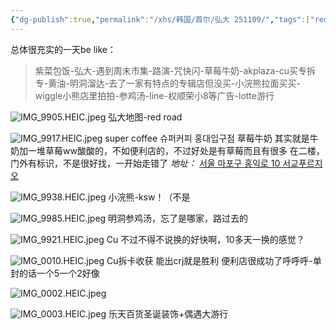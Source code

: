 ```yaml
---
{"dg-publish":true,"permalink":"/xhs/韩国/首尔/弘大 251109/","tags":["rednote","首尔"],"created":"2024-11-09","updated":"2025-04-13T15:55:16.274+08:00"}
---
```



总体很充实的一天be like：
> 紫菜包饭-弘大-遇到周末市集-路演-咒快闪-草莓牛奶-akplaza-cu买专拆专-黄油-明洞溜达-去了一家有特点的专辑店但没买-小浣熊拉面买买-wiggle小熊店里拍拍-参鸡汤-line-权顺荣小8等广告-lotte游行

![IMG_9905.HEIC.jpeg](/img/user/xhs/%E9%9F%A9%E5%9B%BD/%E9%A6%96%E5%B0%94/photo-%E9%A6%96%E5%B0%94/IMG_9905.HEIC.jpeg)
弘大地图-red road

![IMG_9917.HEIC.jpeg](/img/user/xhs/%E9%9F%A9%E5%9B%BD/%E9%A6%96%E5%B0%94/photo-%E9%A6%96%E5%B0%94/IMG_9917.HEIC.jpeg)
super coffee 슈퍼커피 홍대입구점 草莓牛奶
其实就是牛奶加一堆草莓ww酸酸的，不如便利店的，不过好处是有草莓而且有很多
在二楼，门外有标识，不是很好找，一开始走错了
*地址：*
[서울 마포구 홍익로 10 서교푸르지오](https://pcmap.place.naver.com/restaurant/37537609/home?entry=bmp&from=map&fromPanelNum=2&timestamp=202504122253&locale=ko&svcName=map_pcv5&searchText=super%20coffee#)

![IMG_9938.HEIC.jpeg](/img/user/xhs/%E9%9F%A9%E5%9B%BD/%E9%A6%96%E5%B0%94/photo-%E9%A6%96%E5%B0%94/IMG_9938.HEIC.jpeg)
小浣熊-ksw！（不是

![IMG_9985.HEIC.jpeg](/img/user/xhs/%E9%9F%A9%E5%9B%BD/%E9%A6%96%E5%B0%94/photo-%E9%A6%96%E5%B0%94/IMG_9985.HEIC.jpeg)
明洞参鸡汤，忘了是哪家，路过去的

![IMG_9921.HEIC.jpeg](/img/user/xhs/%E9%9F%A9%E5%9B%BD/%E9%A6%96%E5%B0%94/photo-%E9%A6%96%E5%B0%94/IMG_9921.HEIC.jpeg)
Cu 不过不得不说换的好快啊，10多天一换的感觉？

![IMG_0010.HEIC.jpeg](/img/user/xhs/%E9%9F%A9%E5%9B%BD/%E9%A6%96%E5%B0%94/photo-%E9%A6%96%E5%B0%94/IMG_0010.HEIC.jpeg)
Cu拆卡收获 能出crj就是胜利
便利店很成功了呼呼呼-单封的话一个5一个2好像

![IMG_0002.HEIC.jpeg](/img/user/xhs/%E9%9F%A9%E5%9B%BD/%E9%A6%96%E5%B0%94/photo-%E9%A6%96%E5%B0%94/IMG_0002.HEIC.jpeg)

![IMG_0003.HEIC.jpeg](/img/user/xhs/%E9%9F%A9%E5%9B%BD/%E9%A6%96%E5%B0%94/photo-%E9%A6%96%E5%B0%94/IMG_0003.HEIC.jpeg)
乐天百货圣诞装饰+偶遇大游行